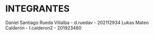 # INTEGRANTES
<!-- aqui van los nombres de los integrantes -->
Daniel Santiago Rueda Villalba - d.ruedav - 202112934
Lukas Mateo Calderón - l.calderon2 - 201923480
